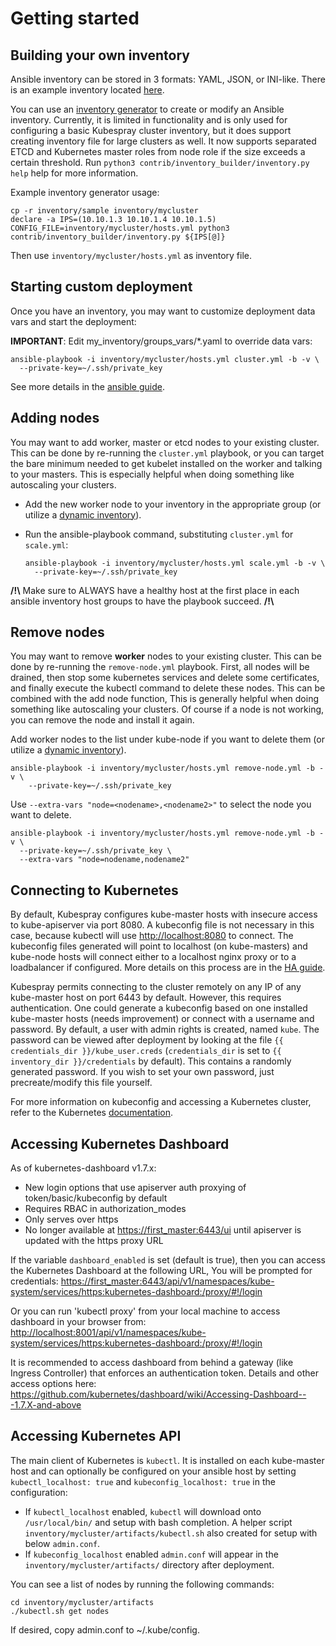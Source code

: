 Getting started
===============

Building your own inventory
---------------------------

Ansible inventory can be stored in 3 formats: YAML, JSON, or INI-like. There is
an example inventory located
[here](https://github.com/kubernetes-sigs/kubespray/blob/master/inventory/sample/inventory.ini).

You can use an
[inventory generator](https://github.com/kubernetes-sigs/kubespray/blob/master/contrib/inventory_builder/inventory.py)
to create or modify an Ansible inventory. Currently, it is limited in
functionality and is only used for configuring a basic Kubespray cluster inventory, but it does
support creating inventory file for large clusters as well. It now supports
separated ETCD and Kubernetes master roles from node role if the size exceeds a
certain threshold. Run `python3 contrib/inventory_builder/inventory.py help` help for more information.

Example inventory generator usage:

    cp -r inventory/sample inventory/mycluster
    declare -a IPS=(10.10.1.3 10.10.1.4 10.10.1.5)
    CONFIG_FILE=inventory/mycluster/hosts.yml python3 contrib/inventory_builder/inventory.py ${IPS[@]}

Then use `inventory/mycluster/hosts.yml` as inventory file.

Starting custom deployment
--------------------------

Once you have an inventory, you may want to customize deployment data vars
and start the deployment:

**IMPORTANT**: Edit my\_inventory/groups\_vars/\*.yaml to override data vars:

    ansible-playbook -i inventory/mycluster/hosts.yml cluster.yml -b -v \
      --private-key=~/.ssh/private_key

See more details in the [ansible guide](ansible.md).

Adding nodes
------------

You may want to add worker, master or etcd nodes to your existing cluster. This can be done by re-running the `cluster.yml` playbook, or you can target the bare minimum needed to get kubelet installed on the worker and talking to your masters. This is especially helpful when doing something like autoscaling your clusters.

-   Add the new worker node to your inventory in the appropriate group (or utilize a [dynamic inventory](https://docs.ansible.com/ansible/intro_dynamic_inventory.html)).
-   Run the ansible-playbook command, substituting `cluster.yml` for `scale.yml`:

        ansible-playbook -i inventory/mycluster/hosts.yml scale.yml -b -v \
          --private-key=~/.ssh/private_key

**/!\\** Make sure to ALWAYS have a healthy host at the first place in each ansible inventory host groups to have the playbook succeed. **/!\\**

Remove nodes
------------

You may want to remove **worker** nodes to your existing cluster. This can be done by re-running the `remove-node.yml` playbook. First, all nodes will be drained, then stop some kubernetes services and delete some certificates, and finally execute the kubectl command to delete these nodes. This can be combined with the add node function, This is generally helpful when doing something like autoscaling your clusters. Of course if a node is not working, you can remove the node and install it again.

Add worker nodes to the list under kube-node if you want to delete them (or utilize a [dynamic inventory](https://docs.ansible.com/ansible/intro_dynamic_inventory.html)).

    ansible-playbook -i inventory/mycluster/hosts.yml remove-node.yml -b -v \
        --private-key=~/.ssh/private_key

Use `--extra-vars "node=<nodename>,<nodename2>"` to select the node you want to delete.
```
ansible-playbook -i inventory/mycluster/hosts.yml remove-node.yml -b -v \
  --private-key=~/.ssh/private_key \
  --extra-vars "node=nodename,nodename2"
```

Connecting to Kubernetes
------------------------

By default, Kubespray configures kube-master hosts with insecure access to
kube-apiserver via port 8080. A kubeconfig file is not necessary in this case,
because kubectl will use <http://localhost:8080> to connect. The kubeconfig files
generated will point to localhost (on kube-masters) and kube-node hosts will
connect either to a localhost nginx proxy or to a loadbalancer if configured.
More details on this process are in the [HA guide](ha-mode.md).

Kubespray permits connecting to the cluster remotely on any IP of any
kube-master host on port 6443 by default. However, this requires
authentication. One could generate a kubeconfig based on one installed
kube-master hosts (needs improvement) or connect with a username and password.
By default, a user with admin rights is created, named `kube`.
The password can be viewed after deployment by looking at the file
`{{ credentials_dir }}/kube_user.creds` (`credentials_dir` is set to `{{ inventory_dir }}/credentials` by default). This contains a randomly generated
password. If you wish to set your own password, just precreate/modify this
file yourself.

For more information on kubeconfig and accessing a Kubernetes cluster, refer to
the Kubernetes [documentation](https://kubernetes.io/docs/tasks/access-application-cluster/configure-access-multiple-clusters/).

Accessing Kubernetes Dashboard
------------------------------

As of kubernetes-dashboard v1.7.x:

-   New login options that use apiserver auth proxying of token/basic/kubeconfig by default
-   Requires RBAC in authorization\_modes
-   Only serves over https
-   No longer available at <https://first_master:6443/ui> until apiserver is updated with the https proxy URL

If the variable `dashboard_enabled` is set (default is true), then you can access the Kubernetes Dashboard at the following URL, You will be prompted for credentials:
<https://first_master:6443/api/v1/namespaces/kube-system/services/https:kubernetes-dashboard:/proxy/#!/login>

Or you can run 'kubectl proxy' from your local machine to access dashboard in your browser from:
<http://localhost:8001/api/v1/namespaces/kube-system/services/https:kubernetes-dashboard:/proxy/#!/login>

It is recommended to access dashboard from behind a gateway (like Ingress Controller) that enforces an authentication token. Details and other access options here: <https://github.com/kubernetes/dashboard/wiki/Accessing-Dashboard---1.7.X-and-above>

Accessing Kubernetes API
------------------------

The main client of Kubernetes is `kubectl`. It is installed on each kube-master
host and can optionally be configured on your ansible host by setting
`kubectl_localhost: true` and `kubeconfig_localhost: true` in the configuration:

-   If `kubectl_localhost` enabled, `kubectl` will download onto `/usr/local/bin/` and setup with bash completion. A helper script `inventory/mycluster/artifacts/kubectl.sh` also created for setup with below `admin.conf`.
-   If `kubeconfig_localhost` enabled `admin.conf` will appear in the `inventory/mycluster/artifacts/` directory after deployment.

You can see a list of nodes by running the following commands:

    cd inventory/mycluster/artifacts
    ./kubectl.sh get nodes

If desired, copy admin.conf to ~/.kube/config.
